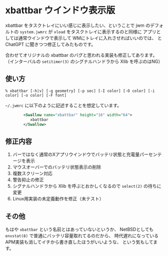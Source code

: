 # xbattbar ウインドウ表示版

xbattbar をタスクトレイにいい感じに表示したい、ということで
jwm のデフォルトの `system.jwmrc` が `xload` をタスクトレイに表示するのと同様に
アプリとしては通常ウインドウで表示して WMにトレイに入れさせればいいのでは、
と ChatGPT に聞きつつ修正してみたものです。

合わせてオリジナルの xbattbar のバグと思われる実装も修正してあります。
（インターバルの `setitimer(3)` のシグナルハンドラから Xlib を呼ぶのはNG）

## 使い方

```
% xbattbar [-h|v] [-g geometry] [-p sec] [-I color] [-O color] [-i color] [-o color] [-F font]
```

`~/.jwmrc` に以下のように記述することを想定しています。

```xml
        <Swallow name="xbattbar" height="16" width="64">
           xbattbar
        </Swallow>
```

## 修正内容

1. バーではなく通常のXアプリウインドウでバッテリ状態と充電量パーセンテージを表示
1. マウスオーバーでのバッテリ状態表示の削除
1. 複数スクリーン対応
1. 警告抑止の修正
1. シグナルハンドラから Xlib を呼ぶとおかしくなるので `select(2)` の待ちに変更
1. Linux用実装の未定義動作を修正（未テスト）

## その他

もはや `xbattbar` という名前とはあっていないというか、
NetBSDとしても `envstat(8)` で普通にバッテリ容量取れてるのだから、
時代遅れになっているAPM実装も消してイチから書き直したほうがいいような、
という気もしてます。